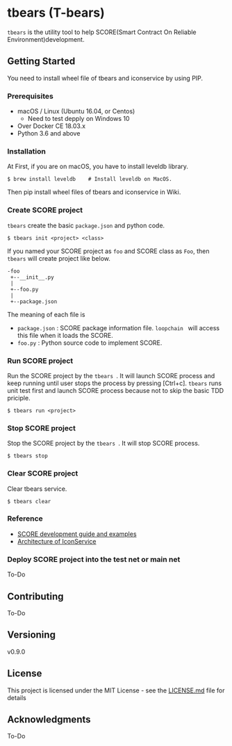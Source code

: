 tbears (T-bears)
=======

```tbears``` is the utility tool to help SCORE(Smart Contract On Reliable Environment)development.

## Getting Started
You need to install wheel file of tbears and iconservice by using PIP.

### Prerequisites
* macOS / Linux (Ubuntu 16.04, or Centos)
	* Need to test depply on Windows 10
* Over Docker CE 18.03.x
* Python 3.6 and above

### Installation

At First, if you are on macOS, you have to install leveldb library.
 ```
 $ brew install leveldb    # Install leveldb on MacOS.
 ```

Then pip install wheel files of tbears and iconservice in Wiki.


### Create SCORE project
 ```tbears``` create the basic ```package.json``` and python code.
```
$ tbears init <project> <class>
```
 If you named your SCORE project as ```foo``` and SCORE class as ```Foo```, then ```tbears``` will create project like below.

 ```
 -foo
  +--__init__.py
  |
  +--foo.py
  |
  +--package.json
 ```
  The meaning of each file is
  * ```package.json``` : SCORE package information file. ```loopchain ``` will access this file when it loads the SCORE.
  * ```foo.py``` : Python source code to implement SCORE.

### Run SCORE project

 Run the SCORE project by the ```tbears ```. It will launch SCORE process and keep running until user stops the process by pressing [Ctrl+c]. ```tbears``` runs unit test first and launch SCORE process because not to skip the basic TDD priciple.
```
$ tbears run <project>
```

### Stop SCORE project

 Stop the SCORE project by the ```tbears ```. It will stop SCORE process.
```
$ tbears stop
```

### Clear SCORE project

Clear tbears service.
```
$ tbears clear
```

### Reference
* [SCORE development guide and examples](https://repo.theloop.co.kr/icon/loopchain-icon/blob/master/icon/docs/dapp_guide.md)
* [Architecture of IconService](https://repo.theloop.co.kr/icon/loopchain-icon/blob/master/icon/docs/class.md)

### Deploy SCORE project into the test net or main net

To-Do

## Contributing

To-Do

## Versioning

 v0.9.0

## License

This project is licensed under the MIT License - see the [LICENSE.md](LICENSE.md) file for details

## Acknowledgments
 To-Do
